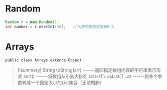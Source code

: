 # Random
```java
Random r = new Random();
int number = r.nextInt(10);   //代表的数据范围是0-9
```

# Arrays
```
public class Arrays extends Object
```

>[!summary]
>String toString(arr)  ------返回指定数组内容的字符串表示形式
>sort()  ------将数组从小到大排列
>List<\T> asList(T…a)  ------将多个参数转成一个固定大小的List集合（无法增删）




























